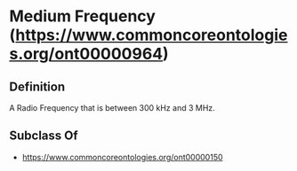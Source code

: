 # Medium Frequency (https://www.commoncoreontologies.org/ont00000964)

## Definition
A Radio Frequency that is between 300 kHz and 3 MHz.

## Subclass Of
- https://www.commoncoreontologies.org/ont00000150


